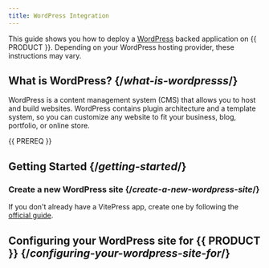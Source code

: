 ```yaml
---
title: WordPress Integration
---
```


This guide shows you how to deploy a [WordPress](https://www.wordpress.com/) backed application on {{ PRODUCT }}. Depending on your WordPress hosting provider, these instructions may vary.

## What is WordPress? {/*what-is-wordpresss*/}

WordPress is a content management system (CMS) that allows you to host and build websites. WordPress contains plugin architecture and a template system, so you can customize any website to fit your business, blog, portfolio, or online store.

{{ PREREQ }}

## Getting Started {/*getting-started*/}

### Create a new WordPress site {/*create-a-new-wordpress-site*/}

If you don't already have a VitePress app, create one by following the [official guide](https://vitepress.vuejs.org/guide/getting-started.html#getting-started).

## Configuring your WordPress site for {{ PRODUCT }} {/*configuring-your-wordpress-site-for*/}
